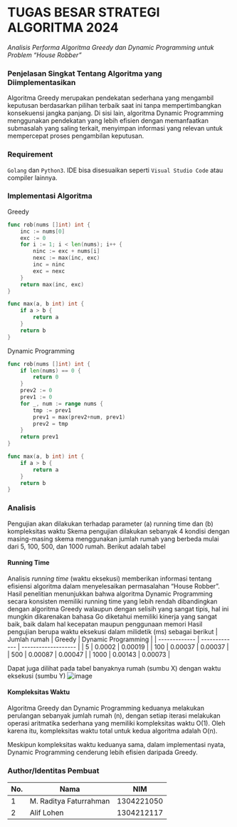 TUGAS BESAR STRATEGI ALGORITMA 2024
=============
_Analisis Performa Algoritma Greedy dan Dynamic Programming untuk Problem “House Robber”_
### Penjelasan Singkat Tentang Algoritma yang Diimplementasikan
Algoritma Greedy merupakan pendekatan sederhana yang mengambil keputusan berdasarkan pilihan terbaik saat ini tanpa mempertimbangkan konsekuensi jangka panjang. Di sisi lain, algoritma Dynamic Programming menggunakan pendekatan yang lebih efisien dengan memanfaatkan submasalah yang saling terkait, menyimpan informasi yang relevan untuk mempercepat proses pengambilan keputusan.
### Requirement
`Golang` dan `Python3`.
IDE bisa disesuaikan seperti `Visual Studio Code` atau compiler lainnya.
### Implementasi Algoritma
Greedy
```go
func rob(nums []int) int {
	inc := nums[0]
	exc := 0
	for i := 1; i < len(nums); i++ {
		ninc := exc + nums[i]
		nexc := max(inc, exc)
		inc = ninc
		exc = nexc
	}
	return max(inc, exc)
}

func max(a, b int) int {
	if a > b {
		return a
	}
	return b
}
```

Dynamic Programming
```go
func rob(nums []int) int {
	if len(nums) == 0 {
		return 0
	}
	prev2 := 0
	prev1 := 0
	for _, num := range nums {
		tmp := prev1
		prev1 = max(prev2+num, prev1)
		prev2 = tmp
	}
	return prev1
}

func max(a, b int) int {
	if a > b {
		return a
	}
	return b
}
```

### Analisis
Pengujian akan dilakukan terhadap parameter (a) running time dan (b) kompleksitas waktu
Skema pengujian dilakukan sebanyak 4 kondisi dengan masing-masing skema menggunakan jumlah rumah yang berbeda mulai dari 5, 100, 500, dan 1000 rumah. Berikut adalah tabel 
#### Running Time
Analisis _running time_ (waktu eksekusi) memberikan informasi tentang efisiensi algoritma dalam menyelesaikan permasalahan “House Robber”. Hasil penelitian menunjukkan bahwa algoritma Dynamic Programming secara konsisten memiliki running time yang lebih rendah dibandingkan dengan algoritma Greedy walaupun dengan selisih yang sangat tipis, hal ini mungkin dikarenakan bahasa Go diketahui memiliki kinerja yang sangat baik, baik dalam hal kecepatan maupun penggunaan memori
Hasil pengujian berupa waktu eksekusi dalam milidetik (ms) sebagai berikut
| Jumlah rumah  | Greedy        | Dynamic Programming |
| ------------- | ------------- | ------------------- |
| 5 | 0.0002 | 0.00019 |
| 100  | 0.00037 | 0.00037 |
| 500  | 0.00087  | 0.00047 |
| 1000  | 0.00143  | 0.00073 |

Dapat juga dilihat pada tabel banyaknya rumah (sumbu X) dengan waktu eksekusi (sumbu Y)
![image](https://github.com/aloizare/TUBES---Strategi-Algoritma/assets/168240032/5e2f359a-d3f4-4bf7-95d6-1dd124a6a6c6)

#### Kompleksitas Waktu
Algoritma Greedy dan Dynamic Programming keduanya melakukan perulangan sebanyak jumlah rumah (n), dengan setiap iterasi melakukan operasi aritmatika sederhana yang memiliki kompleksitas waktu O(1). Oleh karena itu, kompleksitas waktu total untuk kedua algoritma adalah O(n).

Meskipun kompleksitas waktu keduanya sama, dalam implementasi nyata, Dynamic Programming cenderung lebih efisien daripada Greedy.

### Author/Identitas Pembuat
| No. | Nama | NIM |
| --- | ---- | --- |
| 1 | M. Raditya Faturrahman | 1304221050 |
| 2 | Alif Lohen | 1304212117 |
